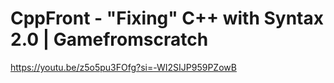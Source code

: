 # CppFront - "Fixing" C++ with Syntax 2.0 | Gamefromscratch

https://youtu.be/z5o5pu3FOfg?si=-WI2SIJP959PZowB
